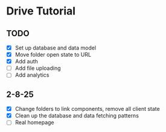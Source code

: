 # Drive Tutorial

## TODO

- [x] Set up database and data model
- [x] Move folder open state to URL
- [x] Add auth
- [ ] Add file uploading
- [ ] Add analytics

## 2-8-25

- [x] Change folders to link components, remove all client state
- [x] Clean up the database and data fetching patterns
- [ ] Real homepage
